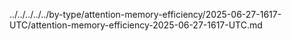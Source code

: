 ../../../../../by-type/attention-memory-efficiency/2025-06-27-1617-UTC/attention-memory-efficiency-2025-06-27-1617-UTC.md